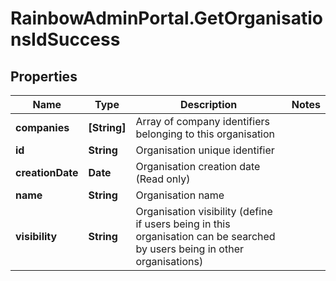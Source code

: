 # RainbowAdminPortal.GetOrganisationsIdSuccess

## Properties

Name | Type | Description | Notes
------------ | ------------- | ------------- | -------------
**companies** | **[String]** | Array of company identifiers belonging to this organisation | 
**id** | **String** | Organisation unique identifier | 
**creationDate** | **Date** | Organisation creation date (Read only) | 
**name** | **String** | Organisation name | 
**visibility** | **String** | Organisation visibility (define if users being in this organisation can be searched by users being in other organisations) | 


